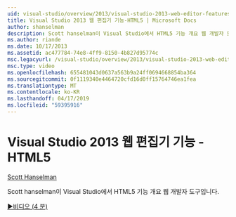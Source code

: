 ```yaml
---
uid: visual-studio/overview/2013/visual-studio-2013-web-editor-features-html5
title: Visual Studio 2013 웹 편집기 기능-HTML5 | Microsoft Docs
author: shanselman
description: Scott hanselman이 Visual Studio에서 HTML5 기능 개요 웹 개발자 도구입니다.
ms.author: riande
ms.date: 10/17/2013
ms.assetid: ac477784-74e8-4ff9-8150-4b827d95774c
msc.legacyurl: /visual-studio/overview/2013/visual-studio-2013-web-editor-features-html5
msc.type: video
ms.openlocfilehash: 655481043d0637a563b9a24ff0694668854ba364
ms.sourcegitcommit: 0f1119340e4464720cfd16d0ff15764746ea1fea
ms.translationtype: MT
ms.contentlocale: ko-KR
ms.lasthandoff: 04/17/2019
ms.locfileid: "59395916"
---
```

# <a name="visual-studio-2013-web-editor-features---html5"></a>Visual Studio 2013 웹 편집기 기능 - HTML5

[Scott Hanselman](https://github.com/shanselman)

Scott hanselman이 Visual Studio에서 HTML5 기능 개요 웹 개발자 도구입니다.

[&#9654;비디오 (4 분)](https://channel9.msdn.com/Blogs/ASP-NET-Site-Videos/visual-studio-2013-web-editor-features-html5)
